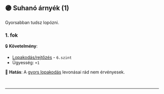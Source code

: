 ## 🟣 Suhanó árnyék (1)

Gyorsabban tudsz lopózni.

### 1. fok

🔒 **Követelmény**:
- [Lopakodás/rejtőzés](../kepzettsegek.primer.altalanos/lopakodas_rejtozes.md) - `6.szint`
- Ügyesség: `+1`

🌟 **Hatás**: A [gyors lopakodás](../kepzettsegek.primer.altalanos/lopakodas_rejtozes.md#c%C3%A9lsz%C3%A1m-m%C3%B3dos%C3%ADt%C3%B3-k%C3%B6r%C3%BClm%C3%A9nyek) levonásai rád nem érvényesek.

<br />

---
